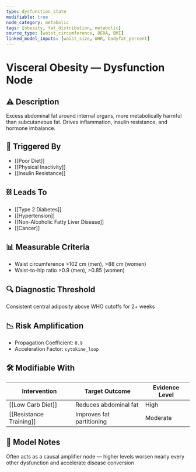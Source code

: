 ```yaml
---
type: dysfunction_state
modifiable: true
node_category: metabolic
tags: [obesity, fat_distribution, metabolic]
source_type: [waist_circumference, DEXA, BMI]
linked_model_inputs: [waist_size, WHR, bodyfat_percent]
---
```


# Visceral Obesity — Dysfunction Node

## ⚠️ Description
Excess abdominal fat around internal organs, more metabolically harmful than subcutaneous fat. Drives inflammation, insulin resistance, and hormone imbalance.

## 🔁 Triggered By
- [[Poor Diet]]
- [[Physical Inactivity]]
- [[Insulin Resistance]]

## ⛓ Leads To
- [[Type 2 Diabetes]]
- [[Hypertension]]
- [[Non-Alcoholic Fatty Liver Disease]]
- [[Cancer]]

## 📊 Measurable Criteria
- Waist circumference >102 cm (men), >88 cm (women)
- Waist-to-hip ratio >0.9 (men), >0.85 (women)

## 🔍 Diagnostic Threshold
Consistent central adiposity above WHO cutoffs for 2+ weeks

## 📉 Risk Amplification
- Propagation Coefficient: `0.9`
- Acceleration Factor: `cytokine_loop`

## 🛠 Modifiable With
| Intervention             | Target Outcome      | Evidence Level |
|--------------------------|---------------------|----------------|
| [[Low Carb Diet]]        | Reduces abdominal fat | High        |
| [[Resistance Training]]  | Improves fat partitioning | Moderate |

## 🧠 Model Notes
Often acts as a causal amplifier node — higher levels worsen nearly every other dysfunction and accelerate disease conversion
